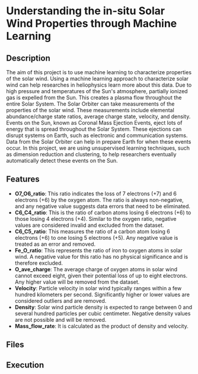 # Understanding the in-situ Solar Wind Properties through Machine Learning

## Description

The aim of this project is to use machine learning to characterize properties of the solar wind. Using a machine learning approach to characterize solar wind can help researches in heliophysics learn more about this data.  Due to high pressure and temperatures of the Sun's atmosphere, partially ionized gas is expelled from the Sun.  This creates a plasma flow throughout the entire Solar System.  The Solar Orbiter can take measurements of the properties of the solar wind.  These measurements include elemental abundance/charge state ratios, average charge state, velocity, and density.  Events on the Sun, known as Coronal Mass Ejection Events, eject lots of energy that is spread throughout the Solar System.  These ejections can disrupt systems on Earth, such as electronic and communication systems. Data from the Solar Orbiter can help in prepare Earth for when these events occur.  In this project, we are using unsupervised learning techniques, such as dimension reduction and clustering, to help researchers eventually automatically detect these events on the Sun.  

## Features

- **O7_O6_ratio**: This ratio indicates the loss of 7 electrons (+7) and 6 electrons (+6) by the oxygen atom. The ratio is always non-negative, and any negative value suggests data errors that need to be eliminated.
- **C6_C4_ratio**: This is the ratio of carbon atoms losing 6 electrons (+6) to those losing 4 electrons (+4). Similar to the oxygen ratio, negative values are considered invalid and excluded from the dataset.
- **C6_C5_ratio**: This measures the ratio of a carbon atom losing 6 electrons (+6) to one losing 5 electrons (+5). Any negative value is treated as an error and removed.
- **Fe_O_ratio**: This represents the ratio of iron to oxygen atoms in solar wind. A negative value for this ratio has no physical significance and is therefore excluded.
- **O_ave_charge**: The average charge of oxygen atoms in solar wind cannot exceed eight, given their potential loss of up to eight electrons. Any higher value will be removed from the dataset.
- **Velocity**: Particle velocity in solar wind typically ranges within a few hundred kilometers per second. Significantly higher or lower values are considered outliers and are removed.
- **Density**: Solar wind particle density is expected to range between 0 and several hundred particles per cubic centimeter. Negative density values are not possible and will be removed.
- **Mass_flow_rate**: It is calculated as the product of density and velocity.


## Files

## Execution

